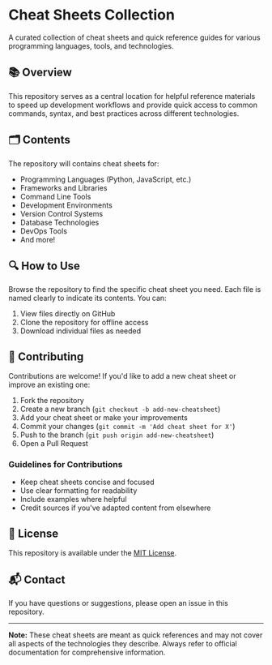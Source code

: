 # Cheat Sheets Collection

A curated collection of cheat sheets and quick reference guides for various programming languages, tools, and technologies.

## 📚 Overview

This repository serves as a central location for helpful reference materials to speed up development workflows and provide quick access to common commands, syntax, and best practices across different technologies.

## 🗂️ Contents

The repository will contains cheat sheets for:

- Programming Languages (Python, JavaScript, etc.)
- Frameworks and Libraries
- Command Line Tools
- Development Environments
- Version Control Systems
- Database Technologies
- DevOps Tools
- And more!

## 🔍 How to Use

Browse the repository to find the specific cheat sheet you need. Each file is named clearly to indicate its contents. You can:

1. View files directly on GitHub
2. Clone the repository for offline access
3. Download individual files as needed

## 🤝 Contributing

Contributions are welcome! If you'd like to add a new cheat sheet or improve an existing one:

1. Fork the repository
2. Create a new branch (`git checkout -b add-new-cheatsheet`)
3. Add your cheat sheet or make your improvements
4. Commit your changes (`git commit -m 'Add cheat sheet for X'`)
5. Push to the branch (`git push origin add-new-cheatsheet`)
6. Open a Pull Request

### Guidelines for Contributions

- Keep cheat sheets concise and focused
- Use clear formatting for readability
- Include examples where helpful
- Credit sources if you've adapted content from elsewhere

## 📄 License

This repository is available under the [MIT License](LICENSE).

## 📬 Contact

If you have questions or suggestions, please open an issue in this repository.

---

**Note:** These cheat sheets are meant as quick references and may not cover all aspects of the technologies they describe. Always refer to official documentation for comprehensive information.

